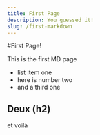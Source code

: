 ```yaml
---
title: First Page
description: You guessed it!
slug: /first-markdown
---
```

  
#First Page!

This is the first MD page

- list item one
- here is number two
- and a third one

## Deux (h2)

et voilà